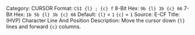 Category: CURSOR
Format: `CSI {l} ; {c} f`
8-Bit Hex: `9b {l} 3b {c} 66`
7-Bit Hex: `1b 5b {l} 3b {c} 66`
Default: `{l}` = `1`
    `{c}` = `1`
Source: E-CF
Title: (HVP) Character Line And Position
Description: Move the cursor down `{l}` lines and forward `{c}` columns.
